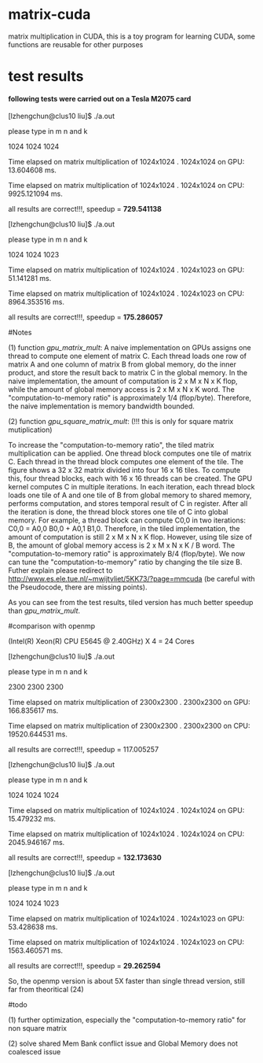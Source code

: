 # matrix-cuda
matrix multiplication in CUDA, this is a toy program for learning CUDA, some functions are reusable for other purposes


# test results
#### following tests were carried out on a Tesla M2075 card

[lzhengchun@clus10 liu]$ ./a.out 

please type in m n and k

1024 1024 1024

Time elapsed on matrix multiplication of 1024x1024 . 1024x1024 on GPU: 13.604608 ms.

Time elapsed on matrix multiplication of 1024x1024 . 1024x1024 on CPU: 9925.121094 ms.

all results are correct!!!, speedup = **729.541138**

[lzhengchun@clus10 liu]$ ./a.out 

please type in m n and k

1024 1024 1023

Time elapsed on matrix multiplication of 1024x1024 . 1024x1023 on GPU: 51.141281 ms.

Time elapsed on matrix multiplication of 1024x1024 . 1024x1023 on CPU: 8964.353516 ms.

all results are correct!!!, speedup = **175.286057**

#Notes

(1) function *gpu_matrix_mult*: A naive implementation on GPUs assigns one thread to compute one element of matrix C. Each thread loads one row of matrix A and one column of matrix B from global memory, do the inner product, and store the result back to matrix C in the global memory. In the naive implementation, the amount of computation is 2 x M x N x K flop, while the amount of global memory access is 2 x M x N x K word. The "computation-to-memory ratio" is approximately 1/4 (flop/byte). Therefore, the naive implementation is memory bandwidth bounded.

(2) function *gpu_square_matrix_mult*: (!!! this is only for square matrix mutiplication)

To increase the "computation-to-memory ratio", the tiled matrix multiplication can be applied. One thread block computes one tile of matrix C. Each thread in the thread block computes one element of the tile. The figure shows a 32 x 32 matrix divided into four 16 x 16 tiles. To compute this, four thread blocks, each with 16 x 16 threads can be created. The GPU kernel computes C in multiple iterations. In each iteration, each thread block loads one tile of A and one tile of B from global memory to shared memory, performs computation, and stores temporal result of C in register. After all the iteration is done, the thread block stores one tile of C into global memory. For example, a thread block can compute C0,0 in two iterations: C0,0 = A0,0 B0,0 + A0,1 B1,0. Therefore, in the tiled implementation, the amount of computation is still 2 x M x N x K flop. However, using tile size of B, the amount of global memory access is 2 x M x N x K / B word. The "computation-to-memory ratio" is approximately B/4 (flop/byte). We now can tune the "computation-to-memory" ratio by changing the tile size B. Futher explain please redirect to http://www.es.ele.tue.nl/~mwijtvliet/5KK73/?page=mmcuda (be careful with the Pseudocode, there are missing points).

As you can see from the test results, tiled version has much better speedup than *gpu_matrix_mult*. 

#comparison with openmp

(Intel(R) Xeon(R) CPU E5645  @ 2.40GHz) X 4 = 24 Cores

[lzhengchun@clus10 liu]$ ./a.out 

please type in m n and k

2300 2300 2300

Time elapsed on matrix multiplication of 2300x2300 . 2300x2300 on GPU: 166.835617 ms.

Time elapsed on matrix multiplication of 2300x2300 . 2300x2300 on CPU: 19520.644531 ms.

all results are correct!!!, speedup = 117.005257

[lzhengchun@clus10 liu]$ ./a.out 

please type in m n and k

1024 1024 1024

Time elapsed on matrix multiplication of 1024x1024 . 1024x1024 on GPU: 15.479232 ms.

Time elapsed on matrix multiplication of 1024x1024 . 1024x1024 on CPU: 2045.946167 ms.

all results are correct!!!, speedup = **132.173630**

[lzhengchun@clus10 liu]$ ./a.out 

please type in m n and k

1024 1024 1023

Time elapsed on matrix multiplication of 1024x1024 . 1024x1023 on GPU: 53.428638 ms.

Time elapsed on matrix multiplication of 1024x1024 . 1024x1023 on CPU: 1563.460571 ms.

all results are correct!!!, speedup = **29.262594**

So, the openmp version is about 5X faster than single thread version, still far from theoritical (24) 

#todo

(1) further optimization, especially the "computation-to-memory ratio" for non square matrix

(2) solve shared Mem Bank conflict issue and Global Memory does not coalesced issue



